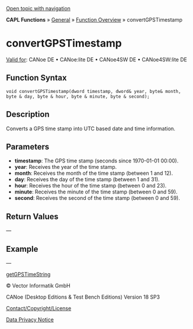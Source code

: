 [Open topic with navigation](../../../../../CANoeDEFamily.htm#Topics/CAPLFunctions/Other/Functions/CAPLfunctionConvertGPSTimestamp.md)

**CAPL Functions** » [General](../CAPLGeneralStartPage.md) » [Function Overview](../CAPLfunctionsGeneralOverview.md) » convertGPSTimestamp

# convertGPSTimestamp

[Valid for](../../../Shared/FeatureAvailability.md): CANoe DE • CANoe:lite DE • CANoe4SW DE • CANoe4SW:lite DE

## Function Syntax

```plaintext
void convertGPSTimestamp(dword timestamp, dword& year, byte& month, byte & day, byte & hour, byte & minute, byte & second);
```

## Description

Converts a GPS time stamp into UTC based date and time information.

## Parameters

- **timestamp**: The GPS time stamp (seconds since 1970-01-01 00:00).
- **year**: Receives the year of the time stamp.
- **month**: Receives the month of the time stamp (between 1 and 12).
- **day**: Receives the day of the time stamp (between 1 and 31).
- **hour**: Receives the hour of the time stamp (between 0 and 23).
- **minute**: Receives the minute of the time stamp (between 0 and 59).
- **second**: Receives the second of the time stamp (between 0 and 59).

## Return Values

—

## Example

—

[getGPSTimeString](CAPLfunctionGetGPSTimeString.md)

© Vector Informatik GmbH

CANoe (Desktop Editions & Test Bench Editions) Version 18 SP3

[Contact/Copyright/License](../../../Shared/ContactCopyrightLicense.md)

[Data Privacy Notice](https://www.vector.com/int/en/company/get-info/privacy-policy/)